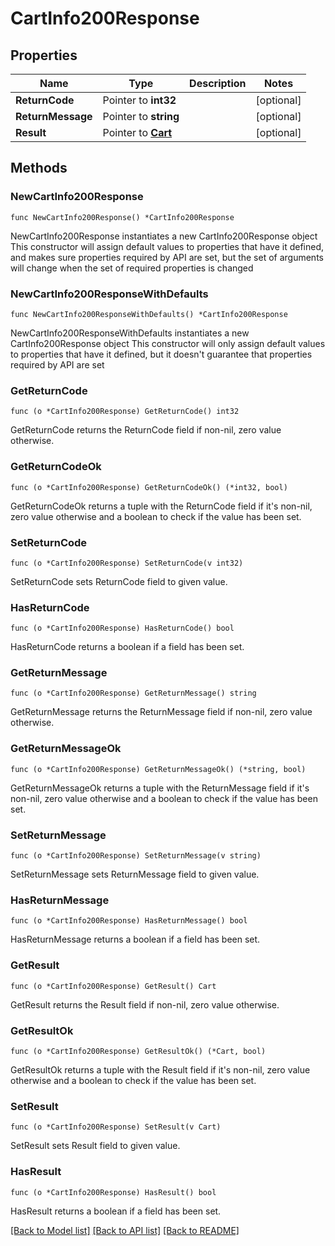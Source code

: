 # CartInfo200Response

## Properties

Name | Type | Description | Notes
------------ | ------------- | ------------- | -------------
**ReturnCode** | Pointer to **int32** |  | [optional] 
**ReturnMessage** | Pointer to **string** |  | [optional] 
**Result** | Pointer to [**Cart**](Cart.md) |  | [optional] 

## Methods

### NewCartInfo200Response

`func NewCartInfo200Response() *CartInfo200Response`

NewCartInfo200Response instantiates a new CartInfo200Response object
This constructor will assign default values to properties that have it defined,
and makes sure properties required by API are set, but the set of arguments
will change when the set of required properties is changed

### NewCartInfo200ResponseWithDefaults

`func NewCartInfo200ResponseWithDefaults() *CartInfo200Response`

NewCartInfo200ResponseWithDefaults instantiates a new CartInfo200Response object
This constructor will only assign default values to properties that have it defined,
but it doesn't guarantee that properties required by API are set

### GetReturnCode

`func (o *CartInfo200Response) GetReturnCode() int32`

GetReturnCode returns the ReturnCode field if non-nil, zero value otherwise.

### GetReturnCodeOk

`func (o *CartInfo200Response) GetReturnCodeOk() (*int32, bool)`

GetReturnCodeOk returns a tuple with the ReturnCode field if it's non-nil, zero value otherwise
and a boolean to check if the value has been set.

### SetReturnCode

`func (o *CartInfo200Response) SetReturnCode(v int32)`

SetReturnCode sets ReturnCode field to given value.

### HasReturnCode

`func (o *CartInfo200Response) HasReturnCode() bool`

HasReturnCode returns a boolean if a field has been set.

### GetReturnMessage

`func (o *CartInfo200Response) GetReturnMessage() string`

GetReturnMessage returns the ReturnMessage field if non-nil, zero value otherwise.

### GetReturnMessageOk

`func (o *CartInfo200Response) GetReturnMessageOk() (*string, bool)`

GetReturnMessageOk returns a tuple with the ReturnMessage field if it's non-nil, zero value otherwise
and a boolean to check if the value has been set.

### SetReturnMessage

`func (o *CartInfo200Response) SetReturnMessage(v string)`

SetReturnMessage sets ReturnMessage field to given value.

### HasReturnMessage

`func (o *CartInfo200Response) HasReturnMessage() bool`

HasReturnMessage returns a boolean if a field has been set.

### GetResult

`func (o *CartInfo200Response) GetResult() Cart`

GetResult returns the Result field if non-nil, zero value otherwise.

### GetResultOk

`func (o *CartInfo200Response) GetResultOk() (*Cart, bool)`

GetResultOk returns a tuple with the Result field if it's non-nil, zero value otherwise
and a boolean to check if the value has been set.

### SetResult

`func (o *CartInfo200Response) SetResult(v Cart)`

SetResult sets Result field to given value.

### HasResult

`func (o *CartInfo200Response) HasResult() bool`

HasResult returns a boolean if a field has been set.


[[Back to Model list]](../README.md#documentation-for-models) [[Back to API list]](../README.md#documentation-for-api-endpoints) [[Back to README]](../README.md)



